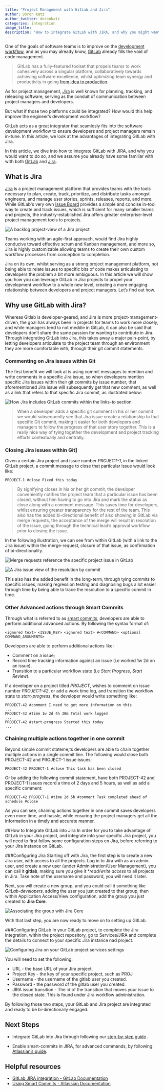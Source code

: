 ```yaml
---
title: "Project Management with GitLab and Jira"
author: Doron Katz
author_twitter: doronkatz
categories: integration
image_title: 
description: "How to integrate GitLab with JIRA, and why you might want to do so"
---
```


One of the goals of software teams is to improve on the [development workflow](https://about.gitlab.com/2016/10/25/gitlab-workflow-an-overview/), and as you may already know, [GitLab](http://gitlab.com) already fills the void of code management. 

> GitLab has a fully-featured toolset that propels teams to work cohesively across a singular platform, collaboratively towards achieving software excellence, whilst optimizing team synergy and productivity in going [from idea to production](https://about.gitlab.com/2016/08/05/continuous-integration-delivery-and-deployment-with-gitlab/#from-idea-to-production-with-gitlab).

As for project management, [Jira](https://www.atlassian.com/software/jira) is well known for planning, tracking, and releasing software, serving as the conduit of communication between project managers and developers.

But what if those two platforms could be integrated? How would this help improve the engineer’s development workflow? 

GitLab acts as a great integrator that seamlesly fits into the software development workflow to ensure developers and project managers remain in-tune. In this article, we look at the advantages of integrating GitLab with Jira. 

In this article, we dive into how to integrate GitLab with JIRA, and why you would want to do so, and we assume you already have some familiar with with both [GitLab](http://gitlab.com) and [Jira](http://atlassian.com/software/jira).

## What is Jira
[Jira](http://atlassian.com/software/jira) is a project management platform that provides teams with the tools necessary to plan, create, track, prioritize, and distribute tasks amongst engineers, and manage user stories, sprints, releases, reports, and more. While GitLab's very own [Issue Board](https://about.gitlab.com/solutions/issueboard/) provides a simple and concise in-tool way to create and track issues, which is sufficient for many smaller teams and projects, the industry-established Jira offers greater enterprise-level project management tools to projects. 


![A backlog project-view of a Jira project](images/blogimages/How-to-use-GitLab-with-Jira/image_1.png)

Teams working with an agile-first approach, would find Jira highly conducive toward effective scrum and Kanban management, and more so, Jira is highly customizable allowing teams to create their own custom workflow processes from conception to completion.

Jira on its own, whilst serving as a strong project management platform, not being able to relate issues to specific bits of code makes articulating to developers the problem a bit more ambiguous. In this article we will show you how you can leverage GitLab in Jira projects to propel your development workflow to a whole new level, creating a more engaging relationship between developers and project managers.  Let’s find out how. 

## Why use GitLab with Jira?
Whereas Gitlab is developer-geared, and Jira is more project-management-driven, the goal has always been in projects for teams to work more closely, and while managers tend to not meddle in GitLab, it can also be said that developers don’t share the same passion for wanting to contribute in Jira. Through integrating GitLab into Jira, this takes away a major pain-point, by letting developers articulate to the project team through an environment they are more comfortable with, through their git commit statements. 

### Commenting on Jira issues within Git
The first benefit we will look at is using commit messages to mention and write comments in a specific Jira issue, so when developers mention specific Jira issues within their git commits by issue number, that aforementioned Jira issue will subsequently get that new comment, as well as a link that refers to that specific Jira commit, as illustrated below:

![How Jira includes GitLab commits within the links-to section](images/blogimages/How-to-use-GitLab-with-Jira/image_3.png)

> When a developer adds a specific git comment in his or her commit we would subsequently see that Jira issue create a relationship to that specific Git commit, making it easier for both developers and managers to follow the progress of that user story together.  This is a really nice way of tying together the development and project tracking efforts contextually and centrally. 

### Closing Jira issues within Git]
Given a certain Jira project and issue number *PROJECT-1*, in the linked GitLab project, a commit message to close that particular issue would look like:


```
PROJECT-1 #close Fixed this today
```

> By signifying closes in his or her git commit, the developer conveniently notifies the project team that a particular issue has been closed, without him having to go into Jira and mark the status as close along with a comment message.  This saves time for developers, whilst ensuring greater transparency for the rest of the team. This also has the added bi-directional benefit of also showing in GitLab via merge requests, the acceptance of the merge will result in resolution of the issue, going through the technical lead’s approval workflow prior to closing the issue. 

In the following illustration, we can see from within GitLab (with a link to the Jira issue) within the merge-request, closure of that issue, as confirmation of bi-directionality. 

![Merge requests reference the specific project issue in GitLab](images/blogimages/How-to-use-GitLab-with-Jira/image_4.png)


![A Jira issue view of the resolution by commit](images/blogimages/How-to-use-GitLab-with-Jira/image_5.png)


This also has the added benefit in the long-term, through tying commits to specific issues, making regression testing and diagnosing bugs a lot easier through time by being able to trace the resolution to a specific commit in time.

### Other Advanced actions through Smart Commits
Through what is referred to as [smart commits](https://confluence.atlassian.com/fisheye/using-smart-commits-298976812.html), developers are able to perform additional advanced actions. By following the syntax format of: 


```
<ignored text> <ISSUE_KEY> <ignored text> #<COMMAND> <optional COMMAND_ARGUMENTS>
```


Developers are able to perform additional actions like:
* Comment on a issue;
* Record time tracking information against an issue (i.e worked 1w 2d on an issue).
* Transition to a particular workflow state (i.e *Start Progress*, *Start Review*).

If a developer on a project titled *PROJECT*, wishes to comment on issue number *PROJECT-42*, or add a work time log, and transition the workflow state to *start-progress*, the developer would write something like:


```
PROJECT-42 #comment I need to get more information on this
...
PROJECT-42 #time 1w 2d 4h 30m Total work logged
...
PROJECT-42 #start-progress Started this today
...

```


### Chaining multiple actions together in one commit
Beyond simple commit stateme,ts developers are able to chain together multiple actions in a single commit line. The following would close both PROJECT-42 and PROJECT-1 issue issues:


```
PROJECT-42 PROJECT-1 #close This task has been closed
```


Or by adding the following commit statement, have both PROJECT-42 and PROJECT-1 issues record a time of 2 days and 5 hours, as well as add a specific comment:


```
PROJECT-42 PROJECT-1 #time 2d 5h #comment Task completed ahead of schedule #close
```


As you can see, chaining actions together in one commit saves developers even more time, and hassle, while ensuring the project managers get all the information in a timely and accurate manner. 

##How to Integrate GitLab into Jira
In order for you to take advantage of GitLab in your Jira project, and integrate into your specific Jira project, you will need to first follow some configuration steps on Jira, before referring to your Jira instance on GitLab. 

###Configuring Jira
Starting off with Jira, the first step is to create a new Jira user, with access to all the projects. Log in to Jira with as an admin user, and create a new user (under Administration/User Management), you can call it **gitlab**, making sure you give it **read/write access* to all projects in Jira. Take note of the username and password, you will need it later. 

Next, you will create a new group, and you could call it something like *GitLab-developers*, adding the user you just created to that group, then within Application Access/View configuration, add the group you just created to **Jira Core**.

![Associating the group with Jira Core](images/blogimages/How-to-use-GitLab-with-Jira/image_9.png)

With that last step, you are now ready to move on to setting up GitLab. 

###Configuring GitLab
In your GitLab project, to complete the Jira integration, within the project repository, go to Services/JIRA and complete the details to connect to your specific Jira instance nad project. 

![Configuring Jira on your GitLab project services settings](images/blogimages/How-to-use-GitLab-with-Jira/image_7.png)

You will need to set the following:
* URL - the base URL of your Jira project.
* Project Key - the key of your specific project, such as PROJ
* Username - the username of the gitlab user you created.
* Password - the password of the gitlab user you created. 
* JIRA issue transition - The id of the transition that moves your issue to the closed state. This is found under Jira workflow administration.

By following those two steps, your GitLab and Jira project are integrated and ready to be bi-directionally engaged. 

## Next Steps
- Integrate GitLab into Jira through following our [step-by-step guide](https://docs.gitlab.com/ee/project_services/jira.html#gitlab-jira-integration) . 
* Enable smart-commits in JIRA, for advanced commands, by following [Atlassian’s guide](https://confluence.atlassian.com/fisheye/enabling-smart-commits-298976933.html).

## Helpful resources
* [GitLab JIRA integration - GitLab Documentation](https://docs.gitlab.com/ee/project_services/jira.html)
* [Using Smart Commits - Atlassian Documentation](https://confluence.atlassian.com/fisheye/using-smart-commits-298976812.html) 
